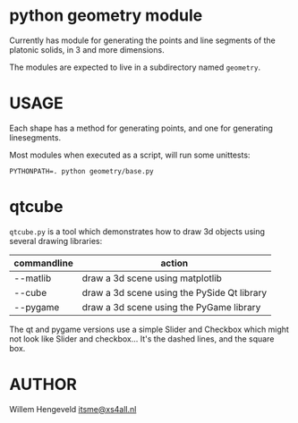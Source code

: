 python geometry module
======================

Currently has module for generating the points and line segments of the platonic solids, in 3 and more dimensions.

The modules are expected to live in a subdirectory named `geometry`.

USAGE
=====

Each shape has a method for generating points, and one for generating linesegments.

Most modules when executed as a script, will run some unittests:

    PYTHONPATH=. python geometry/base.py


qtcube
======

`qtcube.py` is a tool which demonstrates how to draw 3d objects using several drawing libraries:

| commandline | action
| ----------- | -------------
| --matlib | draw a 3d scene using matplotlib
| --cube   | draw a 3d scene using the PySide Qt library
| --pygame | draw a 3d scene using the PyGame library

The qt and pygame versions use a simple Slider and Checkbox which might not look like
Slider and checkbox... It's the dashed lines, and the square box.


AUTHOR
======

Willem Hengeveld <itsme@xs4all.nl>
